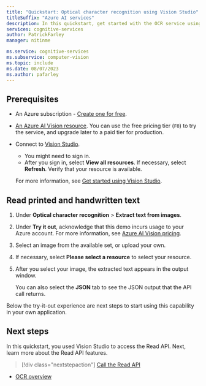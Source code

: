```yaml
---
title: "Quickstart: Optical character recognition using Vision Studio"
titleSuffix: "Azure AI services"
description: In this quickstart, get started with the OCR service using Vision Studio.
services: cognitive-services
author: PatrickFarley
manager: nitinme

ms.service: cognitive-services
ms.subservice: computer-vision
ms.topic: include
ms.date: 08/07/2023
ms.author: pafarley
---
```


## Prerequisites

- An Azure subscription - [Create one for free](https://azure.microsoft.com/free/cognitive-services/).
- [An Azure AI Vision resource](https://portal.azure.com/#create/Microsoft.CognitiveServicesComputerVision). You can use the free pricing tier (`F0`) to try the service, and upgrade later to a paid tier for production.
- Connect to [Vision Studio](https://portal.vision.cognitive.azure.com/).

  - You might need to sign in.
  - After you sign in, select **View all resources**. If necessary, select **Refresh**. Verify that your resource is available.

  For more information, see [Get started using Vision Studio](../overview-vision-studio.md#get-started-using-vision-studio).

## Read printed and handwritten text

1. Under **Optical character recognition** > **Extract text from images**.
1. Under **Try it out**, acknowledge that this demo incurs usage to your Azure account. For more information, see [Azure AI Vision pricing](https://azure.microsoft.com/pricing/details/cognitive-services/computer-vision/).
1. Select an image from the available set, or upload your own.
1. If necessary, select **Please select a resource** to select your resource.
1. After you select your image, the extracted text appears in the output window.

   You can also select the **JSON** tab to see the JSON output that the API call returns.

Below the try-it-out experience are next steps to start using this capability in your own application.

## Next steps

In this quickstart, you used Vision Studio to access the Read API. Next, learn more about the Read API features.

> [!div class="nextstepaction"]
> [Call the Read API](../how-to/call-read-api.md)

- [OCR overview](../overview-ocr.md)
